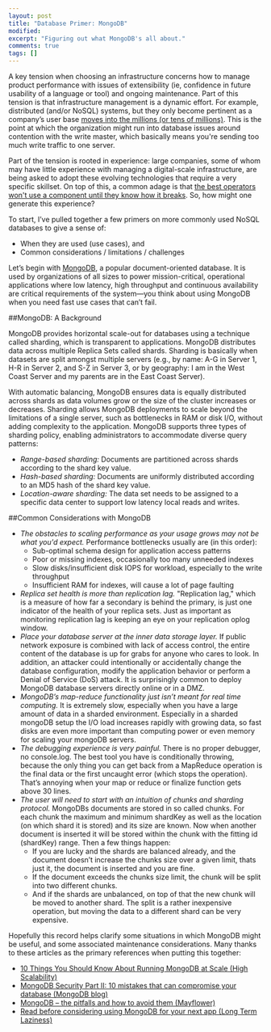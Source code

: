```yaml
---
layout: post
title: "Database Primer: MongoDB"
modified:
excerpt: "Figuring out what MongoDB's all about."
comments: true
tags: []
---
```



A key tension when choosing an infrastructure concerns how to manage product performance with issues of extensibility (ie, confidence in future usability of a language or tool) and ongoing maintenance. Part of this tension is that infrastructure management is a dynamic effort. For example, distributed (and/or NoSQL) systems, but they only become pertinent as a company’s user base [moves into the millions (or tens of millions)][1]. This is the point at which the organization might run into database issues around contention with the write master, which basically means you're sending too much write traffic to one server.

Part of the tension is rooted in experience: large companies, some of whom may have little experience with managing a digital-scale infrastructure, are being asked to adopt these evolving technologies that require a very specific skillset. On top of this, a common adage is that [the best operators won't use a component until they know how it breaks][2]. So, how might one generate this experience? 

To start, I’ve pulled together a few primers on more commonly used NoSQL databases to give a sense of:

* When they are used (use cases), and
* Common considerations / limitations / challenges

Let’s begin with [MongoDB][3], a popular document-oriented database. It is used by organizations of all sizes to power mission-critical, operational applications where low latency, high throughput and continuous availability are critical requirements of the system—you think about using MongoDB when you need fast use cases that can’t fail. 

##MongoDB: A Background

MongoDB provides horizontal scale-out for databases using a technique called sharding, which is transparent to applications. MongoDB distributes data across multiple Replica Sets called shards. Sharding is basically when datasets are split amongst multiple servers (e.g., by name: A-G in Server 1, H-R in Server 2, and S-Z in Server 3, or by geography: I am in the West Coast Server and my parents are in the East Coast Server).

With automatic balancing, MongoDB ensures data is equally distributed across shards as data volumes grow or the size of the cluster increases or decreases. Sharding allows MongoDB deployments to scale beyond the limitations of a single server, such as bottlenecks in RAM or disk I/O, without adding complexity to the application. MongoDB supports three types of sharding policy, enabling administrators to accommodate diverse query patterns: 

* *Range-based sharding:* Documents are partitioned across shards according to the shard key value. 
* *Hash-based sharding:* Documents are uniformly distributed according to an MD5 hash of the shard key value.
* *Location-aware sharding:* The data set needs to be assigned to a specific data center to support low latency local reads and writes. 

##Common Considerations with MongoDB

* *The obstacles to scaling performance as your usage grows may not be what you'd expect.* Performance bottlenecks usually are (in this order):
	* Sub-optimal schema design for application access patterns
	* Poor or missing indexes, occasionally too many unneeded indexes
	* Slow disks/insufficient disk IOPS for workload, especially to the write throughput
	* Insufficient RAM for indexes, will cause a lot of page faulting
* *Replica set health is more than replication lag.* "Replication lag," which is a measure of how far a secondary is behind the primary, is just one indicator of the health of your replica sets. Just as important as monitoring replication lag is keeping an eye on your replication oplog window. 
* *Place your database server at the inner data storage layer.* If public network exposure is combined with lack of access control, the entire content of the database is up for grabs for anyone who cares to look. In addition, an attacker could intentionally or accidentally change the database configuration, modify the application behavior or perform a Denial of Service (DoS) attack. It is surprisingly common to deploy MongoDB database servers directly online or in a DMZ.
* *MongoDB’s map-reduce functionality just isn’t meant for real time computing.* It is extremely slow, especially when you have a large amount of data in a sharded environment. Especially in a sharded mongoDB setup the I/O load increases rapidly with growing data, so fast disks are even more important than computing power or even memory for scaling your mongoDB servers.
* *The debugging experience is very painful.* There is no proper debugger, no console.log. The best tool you have is conditionally throwing, because the only thing you can get back from a MapReduce operation is the final data or the first uncaught error (which stops the operation). That’s annoying when your map or reduce or finalize function gets above 30 lines. 
* *The user will need to start with an intuition of chunks and sharding protocol.* MongoDBs documents are stored in so called chunks. For each chunk the maximum and minimum shardKey as well as the location (on which shard it is stored) and its size are known. Now when another document is inserted it will be stored within the chunk with the fitting id (shardKey) range. Then a few things happen:
	* If you are lucky and the shards are balanced already, and the document doesn’t increase the chunks size over a given limit, thats just it, the document is inserted and you are fine. 
	* If the document exceeds the chunks size limit, the chunk will be split into two different chunks. 
	* And if the shards are unbalanced, on top of that the new chunk will be moved to another shard. The split is a rather inexpensive operation, but moving the data to a different shard can be very expensive.

Hopefully this record helps clarify some situations in which MongoDB might be useful, and some associated maintenance considerations. Many thanks to these articles as the primary references when putting this together:

* [10 Things You Should Know About Running MongoDB at Scale (High Scalability)][4]
* [MongoDB Security Part II: 10 mistakes that can compromise your database (MongoDB blog)][5]
* [MongoDB – the pitfalls and how to avoid them (Mayflower)][6]
* [Read before considering using MongoDB for your next app (Long Term Laziness)][7]


[1]: http://highscalability.com/blog/2016/1/11/a-beginners-guide-to-scaling-to-11-million-users-on-amazons.html
[2]: http://firstround.com/review/the-three-infrastructure-mistakes-your-company-must-not-make/
[3]: https://www.mongodb.com/
[4]: http://highscalability.com/blog/2014/3/5/10-things-you-should-know-about-running-mongodb-at-scale.html
[5]: http://blog.mongodb.org/post/87691901392/mongodb-security-part-ii-10-mistakes-that-can
[6]: https://blog.mayflower.de/2408-MongoDB-the-pitfalls-and-how-to-avoid-them.html
[7]: https://longtermlaziness.wordpress.com/2012/08/24/a-post-you-wish-to-read-before-considering-using-mongodb-for-your-next-app/
